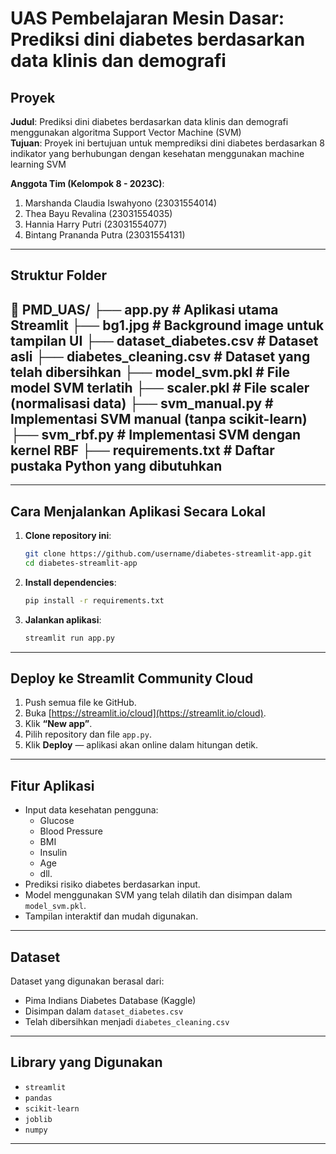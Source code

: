 # UAS Pembelajaran Mesin Dasar: Prediksi dini diabetes berdasarkan data klinis dan demografi

## Proyek
**Judul**: Prediksi dini diabetes berdasarkan data klinis dan demografi menggunakan algoritma Support Vector Machine (SVM)  
**Tujuan**: Proyek ini bertujuan untuk memprediksi dini diabetes berdasarkan 8 indikator yang berhubungan dengan kesehatan menggunakan machine learning SVM

**Anggota Tim (Kelompok 8 - 2023C)**:  
1. Marshanda Claudia Iswahyono (23031554014)
2. Thea Bayu Revalina          (23031554035)
3. Hannia Harry Putri          (23031554077)
4. Bintang Prananda Putra      (23031554131)

---
## Struktur Folder

📁 PMD_UAS/
├── app.py # Aplikasi utama Streamlit
├── bg1.jpg # Background image untuk tampilan UI
├── dataset_diabetes.csv # Dataset asli
├── diabetes_cleaning.csv # Dataset yang telah dibersihkan
├── model_svm.pkl # File model SVM terlatih
├── scaler.pkl # File scaler (normalisasi data)
├── svm_manual.py # Implementasi SVM manual (tanpa scikit-learn)
├── svm_rbf.py # Implementasi SVM dengan kernel RBF
├── requirements.txt # Daftar pustaka Python yang dibutuhkan
---
---
## Cara Menjalankan Aplikasi Secara Lokal

1. **Clone repository ini**:
   ```bash
   git clone https://github.com/username/diabetes-streamlit-app.git
   cd diabetes-streamlit-app
   ```

2. **Install dependencies**:
   ```bash
   pip install -r requirements.txt
   ```

3. **Jalankan aplikasi**:
   ```bash
   streamlit run app.py
   ```

---

## Deploy ke Streamlit Community Cloud

1. Push semua file ke GitHub.
2. Buka [https://streamlit.io/cloud](https://streamlit.io/cloud).
3. Klik **“New app”**.
4. Pilih repository dan file `app.py`.
5. Klik **Deploy** — aplikasi akan online dalam hitungan detik.

---

## Fitur Aplikasi

- Input data kesehatan pengguna:
  - Glucose
  - Blood Pressure
  - BMI
  - Insulin
  - Age
  - dll.
- Prediksi risiko diabetes berdasarkan input.
- Model menggunakan SVM yang telah dilatih dan disimpan dalam `model_svm.pkl`.
- Tampilan interaktif dan mudah digunakan.

---

## Dataset

Dataset yang digunakan berasal dari:
- Pima Indians Diabetes Database (Kaggle)
- Disimpan dalam `dataset_diabetes.csv`
- Telah dibersihkan menjadi `diabetes_cleaning.csv`

---

## Library yang Digunakan

- `streamlit`
- `pandas`
- `scikit-learn`
- `joblib`
- `numpy`

---
